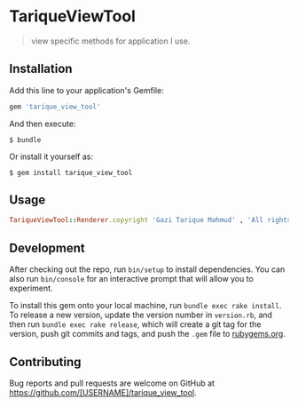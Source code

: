 # TariqueViewTool

> view specific methods for application I use.

## Installation

Add this line to your application's Gemfile:

```ruby
gem 'tarique_view_tool'
```

And then execute:

    $ bundle

Or install it yourself as:

    $ gem install tarique_view_tool

## Usage
```ruby
TariqueViewTool::Renderer.copyright 'Gazi Tarique Mahmud' , 'All rights reserved'
```
## Development

After checking out the repo, run `bin/setup` to install dependencies. You can also run `bin/console` for an interactive prompt that will allow you to experiment.

To install this gem onto your local machine, run `bundle exec rake install`. To release a new version, update the version number in `version.rb`, and then run `bundle exec rake release`, which will create a git tag for the version, push git commits and tags, and push the `.gem` file to [rubygems.org](https://rubygems.org).

## Contributing

Bug reports and pull requests are welcome on GitHub at https://github.com/[USERNAME]/tarique_view_tool.
